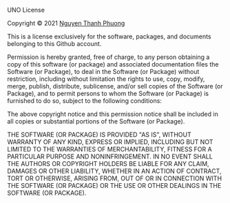 UNO License

Copyright &copy; 2021 [Nguyen Thanh Phuong](https://www.github.com/phuonguno98)

This is a license exclusively for the software, packages, and documents belonging to this Github account.

Permission is hereby granted, free of charge, to any person obtaining a copy of this software (or package) and associated documentation files the Software (or Package), to deal in the Software (or Package) without restriction, including without limitation the rights to use, copy, modify, merge, publish, distribute, sublicense, and/or sell copies of the Software (or Package), and to permit persons to whom the Software (or Package) is furnished to do so, subject to the following conditions:

The above copyright notice and this permission notice shall be included in all copies or substantial portions of the Software (or Package).

THE SOFTWARE (OR PACKAGE) IS PROVIDED "AS IS", WITHOUT WARRANTY OF ANY KIND, EXPRESS OR IMPLIED, INCLUDING BUT NOT LIMITED TO THE WARRANTIES OF MERCHANTABILITY, FITNESS FOR A PARTICULAR PURPOSE AND NONINFRINGEMENT. IN NO EVENT SHALL THE AUTHORS OR COPYRIGHT HOLDERS BE LIABLE FOR ANY CLAIM, DAMAGES OR OTHER LIABILITY, WHETHER IN AN ACTION OF CONTRACT, TORT OR OTHERWISE, ARISING FROM, OUT OF OR IN CONNECTION WITH THE SOFTWARE (OR PACKAGE) OR THE USE OR OTHER DEALINGS IN THE SOFTWARE (OR PACKAGE).
